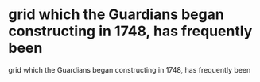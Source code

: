 # grid which the Guardians began constructing in 1748, has frequently been

grid which the Guardians began constructing in 1748, has frequently been